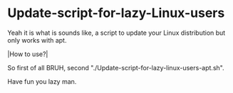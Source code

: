 # Update-script-for-lazy-Linux-users
Yeah it is what is sounds like, a script to update your Linux distribution but only works with apt.

|How to use?|

So first of all BRUH, second "./Update-script-for-lazy-linux-users-apt.sh".

Have fun you lazy man.





